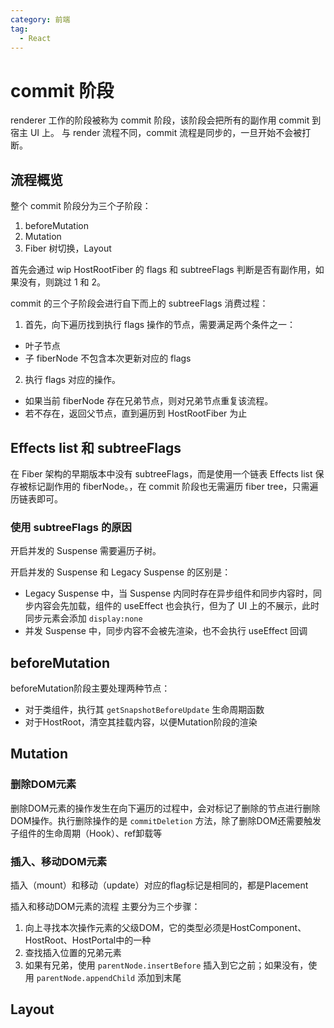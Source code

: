 ```yaml
---
category: 前端
tag:
  - React
---
```


# commit 阶段

renderer 工作的阶段被称为 commit 阶段，该阶段会把所有的副作用 commit 到宿主 UI 上。
与 render 流程不同，commit 流程是同步的，一旦开始不会被打断。

## 流程概览

整个 commit 阶段分为三个子阶段：

1. beforeMutation
2. Mutation
3. Fiber 树切换，Layout

首先会通过 wip HostRootFiber 的 flags 和 subtreeFlags 判断是否有副作用，如果没有，则跳过 1 和 2。

commit 的三个子阶段会进行自下而上的 subtreeFlags 消费过程：

1. 首先，向下遍历找到执行 flags 操作的节点，需要满足两个条件之一：

- 叶子节点
- 子 fiberNode 不包含本次更新对应的 flags

2. 执行 flags 对应的操作。

- 如果当前 fiberNode 存在兄弟节点，则对兄弟节点重复该流程。
- 若不存在，返回父节点，直到遍历到 HostRootFiber 为止

## Effects list 和 subtreeFlags

在 Fiber 架构的早期版本中没有 subtreeFlags，而是使用一个链表 Effects list 保存被标记副作用的 fiberNode。，在 commit 阶段也无需遍历 fiber tree，只需遍历链表即可。

### 使用 subtreeFlags 的原因

开启并发的 Suspense 需要遍历子树。

开启并发的 Suspense 和 Legacy Suspense 的区别是：

- Legacy Suspense 中，当 Suspense 内同时存在异步组件和同步内容时，同步内容会先加载，组件的 useEffect 也会执行，但为了 UI 上的不展示，此时同步元素会添加 `display:none`
- 并发 Suspense 中，同步内容不会被先渲染，也不会执行 useEffect 回调

## beforeMutation

beforeMutation阶段主要处理两种节点：

- 对于类组件，执行其 `getSnapshotBeforeUpdate` 生命周期函数
- 对于HostRoot，清空其挂载内容，以便Mutation阶段的渲染

## Mutation

### 删除DOM元素

删除DOM元素的操作发生在向下遍历的过程中，会对标记了删除的节点进行删除DOM操作。执行删除操作的是 `commitDeletion` 方法，除了删除DOM还需要触发子组件的生命周期（Hook）、ref卸载等

### 插入、移动DOM元素

插入（mount）和移动（update）对应的flag标记是相同的，都是Placement

插入和移动DOM元素的流程 主要分为三个步骤：

1. 向上寻找本次操作元素的父级DOM，它的类型必须是HostComponent、HostRoot、HostPortal中的一种
2. 查找插入位置的兄弟元素
3. 如果有兄弟，使用 `parentNode.insertBefore` 插入到它之前；如果没有，使用 `parentNode.appendChild` 添加到末尾




## Layout
